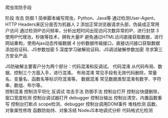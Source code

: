 爬虫攻防手段

阶段	攻击	防御
1	简单脚本编写爬虫，Python、Java等	通过检测User-Agent、HTTP Headers来区分是否为机器人
2	添加正常浏览器请求头部，伪装成正常用户访问	通过检测IP访问频率，分析出短时间出现访问次数异常的IP，进行封禁
3	使用IP代理池，秒拨等技术，拥有大量IP	避免通过HTML访问直接获取数据，进行网站重构，使用Ajax动态传输数据
4	分析数据传输接口，直接访问接口获取数据	添加验证码、JS参数加密
5	深度学习破解验证码、JS调试破解参数加密	寻求第三方安全产品

JS防破解主要客户分为两个部分：代码混淆和反调试。
    代码混淆
    从代码布局、数据、控制三个方面入手，进行混淆。
        布局混淆
            常见手段有无效代码删除，常量名、变量名、函数名等标识符混淆等。
        数据混淆
            常见数据类型混淆有数字、字符串、数组、布尔等。    
        控制混淆
            控制流平坦化
    反调试
        攻击手法	防御手法
        控制台打开	控制台快捷删除，窗口宽度检测
        控制台调试器打开	debugger
        控制台输出	控制台清空，内置函数重写
        控制台打断点	scope检测、debugger
        控制台调用DOM事件	堆栈检测
        函数、对象属性修改	函数防劫持、对象冻结
        NodeJS本地调式分析	代码格式化检测            